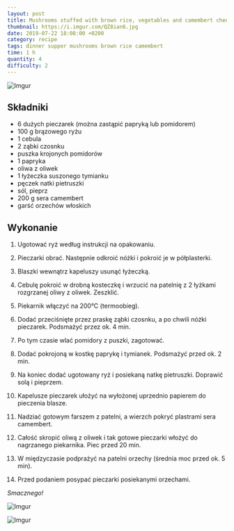 ```yaml
---
layout: post
title: Mushrooms stuffed with brown rice, vegetables and camembert cheese
thumbnail: https://i.imgur.com/QZ8ian6.jpg
date: 2019-07-22 18:08:00 +0200
category: recipe
tags: dinner supper mushrooms brown rice camembert
time: 1 h
quantity: 4
difficulty: 2
---
```


![Imgur](https://i.imgur.com/QZ8ian6.jpg)

## Składniki

- 6 dużych pieczarek (można zastąpić papryką lub pomidorem)
- 100 g brązowego ryżu
- 1 cebula
- 2 ząbki czosnku
- puszka krojonych pomidorów
- 1 papryka
- oliwa z oliwek
- 1 łyżeczka suszonego tymianku
- pęczek natki pietruszki
- sól, pieprz
- 200 g sera camembert
- garść orzechów włoskich

## Wykonanie

1. Ugotować ryż według instrukcji na opakowaniu.

2. Pieczarki obrać. Następnie odkroić nóżki i pokroić je w półplasterki.

3. Blaszki wewnątrz kapeluszy usunąć łyżeczką.

4. Cebulę pokroić w drobną kosteczkę i wrzucić na patelnię z 2 łyżkami rozgrzanej oliwy z oliwek. Zeszklić.

5. Piekarnik włączyć na 200°C (termoobieg).

6. Dodać przeciśnięte przez praskę ząbki czosnku, a po chwili nóżki pieczarek. Podsmażyć przez ok. 4 min.

7. Po tym czasie wlać pomidory z puszki, zagotować.

8. Dodać pokrojoną w kostkę paprykę i tymianek. Podsmażyć przed ok. 2 min.

9. Na koniec dodać ugotowany ryż i posiekaną natkę pietruszki. Doprawić solą i pieprzem.

10. Kapelusze pieczarek ułożyć na wyłożonej uprzednio papierem do pieczenia blasze.

11. Nadziać gotowym farszem z patelni, a wierzch pokryć plastrami sera camembert.

12. Całość skropić oliwą z oliwek i tak gotowe pieczarki włożyć do nagrzanego piekarnika. Piec przed 20 min.

13. W międzyczasie podprażyć na patelni orzechy (średnia moc przed ok. 5 min).

14. Przed podaniem posypać pieczarki posiekanymi orzechami.

_Smacznego!_

![Imgur](https://i.imgur.com/b4i7aqj.jpg)

![Imgur](https://i.imgur.com/RpTHwhh.jpg)
